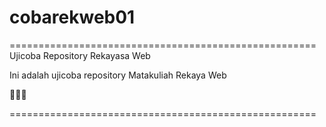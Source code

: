 # cobarekweb01
=====================================================
Ujicoba Repository Rekayasa Web

Ini adalah ujicoba repository Matakuliah Rekaya Web

👵👨‍🦲

=====================================================
